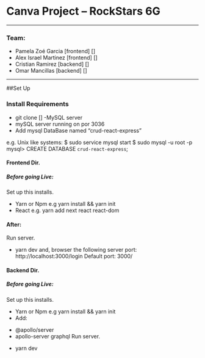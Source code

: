 # Canva Project – RockStars 6G 
---
### Team:
- Pamela Zoé Garcia [frontend] []
- Alex Israel Martinez [frontend] []
- Cristian Ramirez [backend] []
- Omar Mancillas [backend] []
---

##Set Up

### Install Requirements
- git clone []
-MySQL server
- mySQL server running on por 3036
- Add mysql DataBase named “crud-react-express”

e.g. Unix like systems:
$ sudo service mysql start
$ sudo mysql -u root -p
mysql> CREATE DATABASE `crud-react-express`;

#### Frontend Dir.
##### Before going Live:
Set up this installs.
- Yarn or Npm e.g yarn install && yarn init
- React e.g. yarn add next react react-dom

#### After:
Run server.
- yarn dev
and, browser the following server port: 
http://localhost:3000/login
Default port: 3000/

#### Backend Dir.
##### Before going Live:
Set up this installs.
- Yarn or Npm e.g yarn install && yarn init
- Add:
* @apollo/server
* apollo-server graphql
Run server.
- yarn dev
